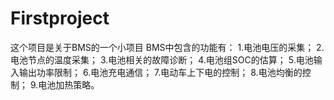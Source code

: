 # Firstproject
这个项目是关于BMS的一个小项目
BMS中包含的功能有：
1.电池电压的采集；
2.电池节点的温度采集；
3.电池相关的故障诊断；
4.电池组SOC的估算；
5.电池输入输出功率限制；
6.电池充电通信；
7.电动车上下电的控制；
8.电池均衡的控制；
9.电池加热策略。
